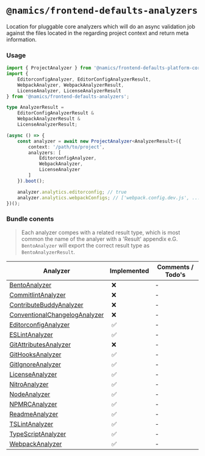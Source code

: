 # `@namics/frontend-defaults-analyzers`
Location for pluggable core analyzers which will do an async validation job against the files located in the regarding project context and return meta information.

### Usage

```ts
import { ProjectAnalyzer } from '@namics/frontend-defaults-platform-core';
import {
    EditorconfigAnalyzer, EditorConfigAnalyzerResult,
    WebpackAnalyzer, WebpackAnalyzerResult,
    LicenseAnalyzer, LicenseAnalyzerResult
} from '@namics/frontend-defaults-analyzers';

type AnalyzerResult = 
    EditorConfigAnalyzerResult &
    WebpackAnalyzerResult &
    LicenseAnalyzerResult;

(async () => {
    const analyzer = await new ProjectAnalyzer<AnalyzerResult>({
        context: '/path/to/project',
        analyzers: [
            EditorconfigAnalyzer,
            WebpackAnalyzer,
            LicenseAnalyzer
        ]
    }).boot();

    analyzer.analytics.editorconfig; // true
    analyzer.analytics.webpackConfigs; // ['webpack.config.dev.js', ...]
})();
```

### Bundle conents

> Each analyzer compes with a related result type, which is most common the name of the analyer with a 'Result' appendix e.G. `BentoAnalyzer` will export the correct result type as `BentoAnalyzerResult`.

| Analyzer               | Implemented | Comments / Todo's            |
|------------------------|-------------|------------------------------|
| [BentoAnalyzer](src/#) | :x: | - |
| [CommitlintAnalyzer](src/#) | :x: | - |
| [ContributeBuddyAnalyzer](src/#) | :x: | - |
| [ConventionalChangelogAnalyzer](src/#) | :x: | - |
| [EditorconfigAnalyzer](src/editorconfig.ts) | :white_check_mark: | - |
| [ESLintAnalyzer](src/eslint.ts) | :white_check_mark: | - |
| [GitAttributesAnalyzer](src/#) | :x: | - |
| [GitHooksAnalyzer](src/githooks.ts) | :white_check_mark: | - |
| [GitIgnoreAnalyzer](src/gitignore.ts)  | :white_check_mark: | - |
| [LicenseAnalyzer](src/license.ts) | :white_check_mark: | - |
| [NitroAnalyzer](src/nitro.ts) | :white_check_mark: | - |
| [NodeAnalyzer](src/node.ts) | :white_check_mark: | - |
| [NPMRCAnalyzer](src/npmrc.ts) | :white_check_mark: | - |
| [ReadmeAnalyzer](src/radme.ts) | :white_check_mark: | - |
| [TSLintAnalyzer](src/tslint.ts) | :white_check_mark: | - |
| [TypeScriptAnalyzer](src/typescript.ts) | :white_check_mark: | - |
| [WebpackAnalyzer](src/webpack.ts) | :white_check_mark: | - |
